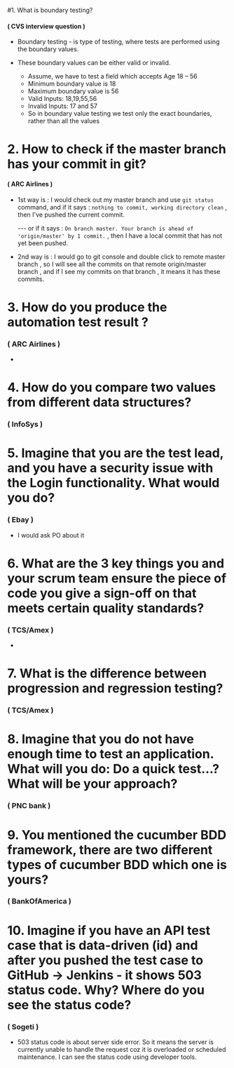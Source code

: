 #1. What is boundary testing?
#### ( CVS interview question )
   * Boundary testing - is type of testing, where tests are performed using the boundary values.

   
   * These boundary values can be either valid or invalid.
     - Assume, we have to test a field which accepts Age 18 – 56
     - Minimum boundary value is 18
     - Maximum boundary value is 56
     - Valid Inputs: 18,19,55,56
     - Invalid Inputs: 17 and 57
     - So in boundary value testing we test only the exact boundaries, rather than all the values



# 2. How to check if the master branch has your commit in git?
#### ( ARC Airlines )
- 1st way is : I would check out my master branch and use `git status` command, and if it says : `nothing to commit, working directory clean` , then I've pushed the current commit.

  --- or if it says : `On branch master. Your branch is ahead of 'origin/master' by 1 commit.` , then I have a local commit that has not yet been pushed. 
- 2nd way is :  I would go to git console and double click to remote master branch , so I will see all the commits on that remote origin/master branch , and if I see my commits on that branch , it means it has these commits. 
   
# 3. How do you produce the automation test result ? 

### ( ARC Airlines )

- 

# 4. How do you compare two values from different data structures?

### ( InfoSys )


# 5. Imagine that you are the test lead, and you have a security issue with the Login functionality. What would you do?

### ( Ebay ) 
 - I would ask PO about it


# 6. What are the 3 key things you and your scrum team ensure the piece of code you give a sign-off on that meets certain quality standards? 

### ( TCS/Amex ) 

- 
   
# 7. What is the difference between progression and regression testing? 
 
### ( TCS/Amex )

# 8. Imagine that you do not have enough time to test an application. What will you do: Do a quick test…? What will be your approach?   
### ( PNC bank )

# 9. You mentioned the cucumber BDD framework, there are two different types of cucumber BDD which one is yours?  
### ( BankOfAmerica )


# 10. Imagine if you have an API test case that is data-driven (id) and after you pushed the test case to GitHub -> Jenkins - it shows 503 status code. Why? Where do you see the status code?  

### ( Sogeti )

- 503 status code is about server side error. So it means the server is currently unable to handle the request coz it is overloaded or scheduled maintenance. I can see the status code using developer tools. 